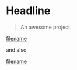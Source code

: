 # Headline

> An awesome project.


[filename](_media/result ':include :type=code :fragment=demo')


and also


[filename](_media/result ':include :type=code :fragment=other')


